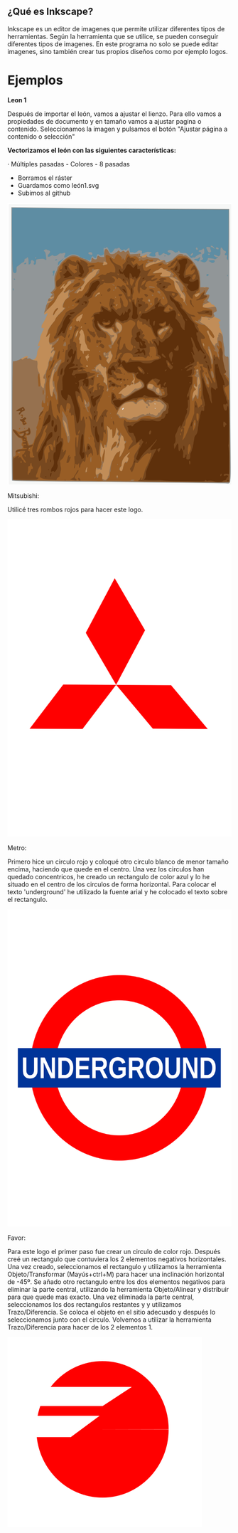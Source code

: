 ## ¿Qué es Inkscape?

Inkscape es un editor de imagenes que permite utilizar diferentes tipos de herramientas. Según la herramienta que se utilice, se pueden conseguir diferentes tipos de imagenes. En este programa no solo se puede editar imagenes, sino también crear tus propios diseños como por ejemplo logos.

# Ejemplos

**Leon 1**

Después de importar el león, vamos a ajustar el lienzo. Para ello vamos a propiedades de documento y en tamaño vamos a ajustar pagina o contenido. Seleccionamos la imagen y pulsamos el botón "Ajustar página a contenido o selección"

**Vectorizamos el león con las siguientes características:**

· Múltiples pasadas - Colores - 8 pasadas

- Borramos el ráster
- Guardamos como león1.svg
- Subimos al github

![leon](https://raw.githubusercontent.com/Mikeey666/1er-trimestre/f3913d60d18c1f406b84ae00ab75e093953859aa/leon1.svg)

Mitsubishi:

Utilicé tres rombos rojos para hacer este logo.

![](https://raw.githubusercontent.com/Mikeey666/1er-trimestre/5d2ab3ea3a02107fe1f872c9cf33791459edff71/MITSUBISHI.svg)

Metro:

Primero hice un circulo rojo y coloqué otro circulo blanco de menor tamaño encima, haciendo que quede en el centro. Una vez los circulos han quedado concentricos, he creado un rectangulo de color azul y lo he situado en el centro de los circulos de forma horizontal. Para colocar el texto 'underground' he utilizado la fuente arial y he colocado el texto sobre el rectangulo.

![](https://raw.githubusercontent.com/Mikeey666/1er-trimestre/88e47276030a34f03de439780c65f503f57a12b9/UNDERGROUND.svg)

Favor:

Para este logo el primer paso fue crear un circulo de color rojo. Después creé un rectangulo que contuviera los 2 elementos negativos horizontales. Una vez creado, seleccionamos el rectangulo y utilizamos la herramienta Objeto/Transformar (Mayús+ctrl+M) para hacer una inclinación horizontal de -45º. Se añado otro rectangulo entre los dos elementos negativos para eliminar la parte central, utilizando la herramienta Objeto/Alinear y distribuir para que quede mas exacto. Una vez eliminada la parte central, seleccionamos los dos rectangulos restantes y y utilizamos Trazo/Diferencia. Se coloca el objeto en el sitio adecuado y después lo seleccionamos junto con el circulo. Volvemos a utilizar la herramienta Trazo/Diferencia para hacer de los 2 elementos 1.

![](https://github.com/Mikeey666/1er-trimestre/blob/main/Captura%20de%20pantalla%20de%202021-10-27%2013-08-54.png?raw=true)
